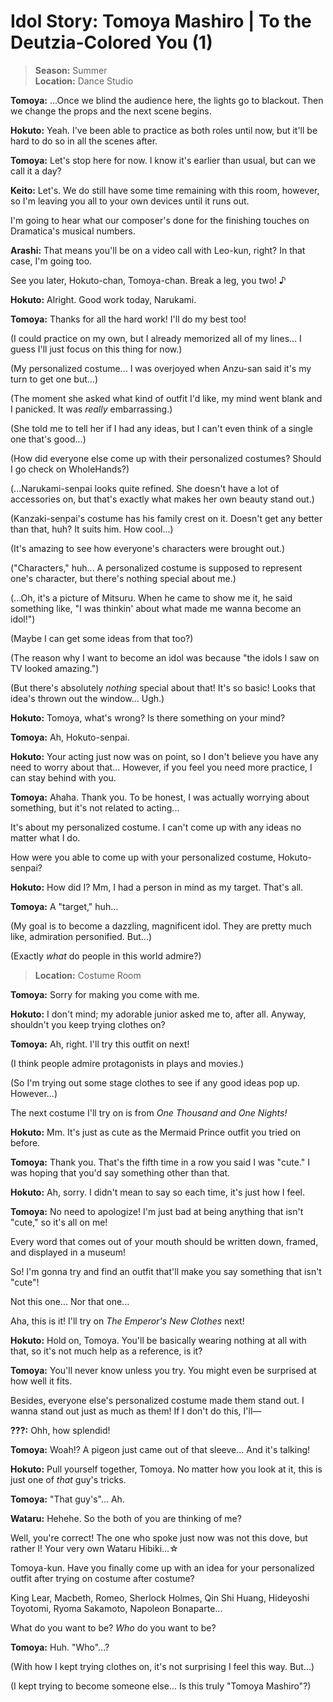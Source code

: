 # Idol Story: Tomoya Mashiro | To the Deutzia-Colored You (1)

> **Season:** Summer<br>
> **Location:** Dance Studio

**Tomoya:** ...Once we blind the audience here, the lights go to blackout. Then we change the props and the next scene begins.

**Hokuto:** Yeah. I've been able to practice as both roles until now, but it'll be hard to do so in all the scenes after.

**Tomoya:** Let's stop here for now. I know it's earlier than usual, but can we call it a day?

**Keito:** Let's. We do still have some time remaining with this room, however, so I'm leaving you all to your own devices until it runs out.

I'm going to hear what our composer's done for the finishing touches on Dramatica's musical numbers.

**Arashi:** That means you'll be on a video call with Leo-kun, right? In that case, I'm going too.

See you later, Hokuto-chan, Tomoya-chan. Break a leg, you two! ♪

**Hokuto:** Alright. Good work today, Narukami.

**Tomoya:** Thanks for all the hard work! I'll do my best too!

(I could practice on my own, but I already memorized all of my lines... I guess I'll just focus on this thing for now.)

(My personalized costume... I was overjoyed when Anzu-san said it's my turn to get one but...)

(The moment she asked what kind of outfit I'd like, my mind went blank and I panicked. It was *really* embarrassing.)

(She told me to tell her if I had any ideas, but I can't even think of a single one that's good...)

(How did everyone else come up with their personalized costumes? Should I go check on WholeHands?)

(...Narukami-senpai looks quite refined. She doesn't have a lot of accessories on, but that's exactly what makes her own beauty stand out.)

(Kanzaki-senpai's costume has his family crest on it. Doesn't get any better than that, huh? It suits him. How cool...)

(It's amazing to see how everyone's characters were brought out.)

("Characters," huh... A personalized costume is supposed to represent one's character, but there's nothing special about me.)

(...Oh, it's a picture of Mitsuru. When he came to show me it, he said something like, "I was thinkin' about what made me wanna become an idol!")

(Maybe I can get some ideas from that too?)

(The reason why I want to become an idol was because "the idols I saw on TV looked amazing.")

(But there's absolutely *nothing* special about that! It's so basic! Looks that idea's thrown out the window... Ugh.)

**Hokuto:** Tomoya, what's wrong? Is there something on your mind?

**Tomoya:** Ah, Hokuto-senpai.

**Hokuto:** Your acting just now was on point, so I don't believe you have any need to worry about that... However, if you feel you need more practice, I can stay behind with you.

**Tomoya:** Ahaha. Thank you. To be honest, I was actually worrying about something, but it's not related to acting...

It's about my personalized costume. I can't come up with any ideas no matter what I do.

How were you able to come up with your personalized costume, Hokuto-senpai?

**Hokuto:** How did I? Mm, I had a person in mind as my target. That's all.

**Tomoya:** A "target," huh...

(My goal is to become a dazzling, magnificent idol. They are pretty much like, admiration personified. But...)

(Exactly *what* do people in this world admire?)

> **Location:** Costume Room

**Tomoya:** Sorry for making you come with me.

**Hokuto:** I don't mind; my adorable junior asked me to, after all. Anyway, shouldn't you keep trying clothes on?

**Tomoya:** Ah, right. I'll try this outfit on next!

(I think people admire protagonists in plays and movies.)

(So I'm trying out some stage clothes to see if any good ideas pop up. However...)

The next costume I'll try on is from *One Thousand and One Nights!*

**Hokuto:** Mm. It's just as cute as the Mermaid Prince outfit you tried on before.

**Tomoya:** Thank you. That's the fifth time in a row you said I was "cute." I was hoping that you'd say something other than that.

**Hokuto:** Ah, sorry. I didn't mean to say so each time, it's just how I feel.

**Tomoya:** No need to apologize! I'm just bad at being anything that isn't "cute," so it's all on me!

Every word that comes out of your mouth should be written down, framed, and displayed in a museum!

So! I'm gonna try and find an outfit that'll make you say something that isn't "cute"!

Not this one... Nor that one...

Aha, this is it! I'll try on *The Emperor's New Clothes* next!

**Hokuto:** Hold on, Tomoya. You'll be basically wearing nothing at all with that, so it's not much help as a reference, is it?

**Tomoya:** You'll never know unless you try. You might even be surprised at how well it fits.

Besides, everyone else's personalized costume made them stand out. I wanna stand out just as much as them! If I don't do this, I'll—

**???:** Ohh, how splendid!

**Tomoya:** Woah!? A pigeon just came out of that sleeve... And it's talking!

**Hokuto:** Pull yourself together, Tomoya. No matter how you look at it, this is just one of *that* guy's tricks.

**Tomoya:** "That guy's"... Ah.

**Wataru:** Hehehe. So the both of you are thinking of me?

Well, you're correct! The one who spoke just now was not this dove, but rather I! Your very own Wataru Hibiki...☆

Tomoya-kun. Have you finally come up with an idea for your personalized outfit after trying on costume after costume?

King Lear, Macbeth, Romeo, Sherlock Holmes, Qin Shi Huang, Hideyoshi Toyotomi, Ryoma Sakamoto, Napoleon Bonaparte...

What do you want to be? *Who* do you want to be?

**Tomoya:** Huh. "Who"...?

(With how I kept trying clothes on, it's not surprising I feel this way. But...)

(I kept trying to become someone else... Is this truly "Tomoya Mashiro"?)
